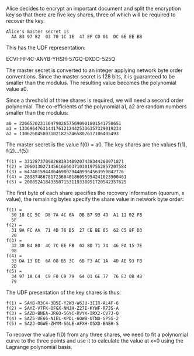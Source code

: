 
Alice decides to encrypt an important document and split the encryption key so that
there are five key shares, three of which will be required to recover the key.

~~~~
Alice's master secret is
  AA 83 97 82  03 70 1C 1E  47 EF CD 01  DC 6E EE BB
~~~~

This has the UDF representation:

ECVI-HF4C-ANYB-YHSH-57GQ-DXDO-525Q

The master secret is converted to an integer applying network byte order conventions.
Since the master secret is 128 bits, it is guaranteed to be smaller than the modulus.
The resulting value becomes the polynomial value a0.

Since a threshold of three shares is required, we will need a second order polynomial.
The co-efficients of the polynomial a1, a2 are random numbers smaller than the 
modulus:

~~~~
a0 = 226652023116479026575690901801541758651
a1 = 133696476314417612124425336357329019234
a2 = 13062604580310218252465807617106405493
~~~~

The master secret is the value f(0) = a0. The key shares are the values f(1), f(2)...f(5):

~~~~
f(1) = 33128737090268393489207438344208971871
f(2) = 206013027145616660371030197552857207584
f(3) = 64740159440646900294409964563950042776
f(4) = 289874867817236040186095954241023900461
f(5) = 200852418433507153119338951720542357625
~~~~

The first byte of each share specifies the recovery information (quorum, x value), the
remaining bytes specify the share value in network byte order:

~~~~
f(1) = 
  30 18 EC 5C  D8 7A 4C 6A  DB B7 93 4D  A1 11 02 F8
  5F
f(2) = 
  31 9A FC AA  71 4D 76 B5  27 CE BE 85  62 C5 8F D3
  20
f(3) = 
  32 30 B4 80  4C 7C EE FB  02 8D 71 74  46 FA 15 7E
  98
f(4) = 
  33 DA 13 DE  6A 08 B5 3C  6B F3 AC 1A  4D AE 93 FB
  2D
f(5) = 
  34 97 1A C4  C9 F0 C9 79  64 01 6E 77  76 E3 0B 48
  79
~~~~

The UDF presentation of the key shares is thus:

~~~~
f(1) = SAYB-R3C4-3B5E-Y2W3-W6JU-3IIR-AL4F-6
f(2) = SAYZ-V7FK-OFGX-NNJH-Z27I-KYWF-R7JS-A
f(3) = SAZD-BNEA-JR6O-56YC-RVYX-IRX2-CV7J-Q
f(4) = SAZ5-UE66-NIEL-KPDL-6OWB-UTNO-SP5S-2
f(5) = SA2J-OGWE-ZHYM-S6LE-AFXH-O5XD-BNEH-S
~~~~

To recover the value f(0) from any three shares, we need to fit a polynomial curve to 
the three points and use it to calculate the value at x=0 using the Lagrange polynomial
basis.
